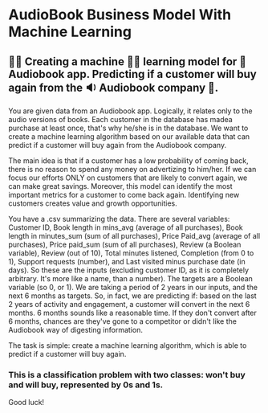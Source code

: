# AudioBook Business Model With Machine Learning 

## 🕵️‍♂️ Creating a machine 👨‍💻 learning model for 📕 Audiobook app. Predicting if a customer will buy again from the 🔉 Audiobook company 📕.
 
You are given data from an Audiobook app. Logically, it relates only to the audio versions of books. Each customer in the database has madea purchase at least once, that's why 
he/she is in the database. We want to create a machine learning algorithm based on our available data that can predict if a customer will buy again from the Audiobook company.

The main idea is that if a customer has a low probability of coming back, there is no reason to spend any money on advertizing to him/her. If we can focus our efforts ONLY on 
customers that are likely to convert again, we can make great savings. Moreover, this model can identify the most important metrics for a customer to come back again.
Identifying new customers creates value and growth opportunities.

You have a .csv summarizing the data. There are several variables: Customer ID, Book length in mins_avg (average of all purchases), Book length in minutes_sum 
(sum of all purchases), Price Paid_avg (average of all purchases), Price paid_sum (sum of all purchases), Review (a Boolean variable), Review (out of 10), Total minutes 
listened, Completion (from 0 to 1), Support requests (number), and Last visited minus purchase date (in days).
So these are the inputs (excluding customer ID, as it is completely arbitrary. It's more like a name, than a number).
The targets are a Boolean variable (so 0, or 1). We are taking a period of 2 years in our inputs, and the next 6 months as targets. So, in fact, we are predicting if: based on the last 2 years of activity and engagement, a customer will convert in the next 6 months. 6 months sounds like a reasonable time. If they don't convert after 6 months, chances are they've gone to a competitor or didn't like the Audiobook way of digesting information. 

The task is simple: create a machine learning algorithm, which is able to predict if a customer will buy again.

### This is a classification problem with two classes: won't buy and will buy, represented by 0s and 1s.

Good luck!
